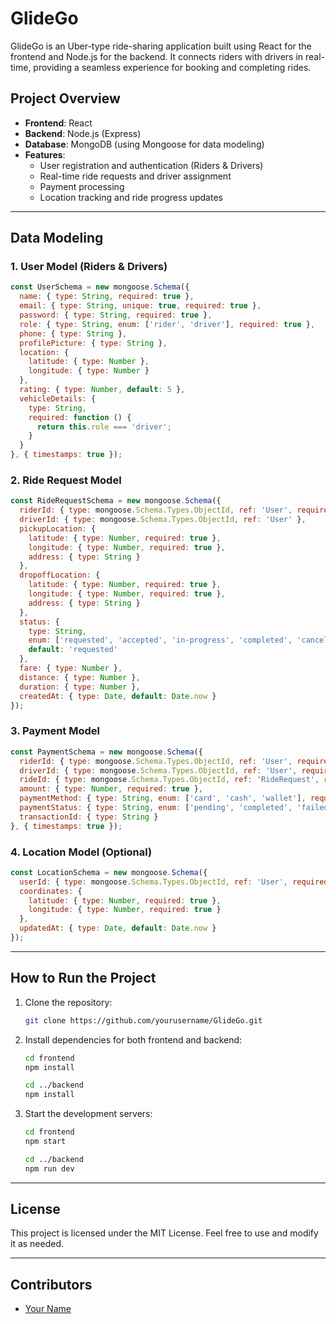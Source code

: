 
# GlideGo

GlideGo is an Uber-type ride-sharing application built using React for the frontend and Node.js for the backend. 
It connects riders with drivers in real-time, providing a seamless experience for booking and completing rides.

## Project Overview

- **Frontend**: React
- **Backend**: Node.js (Express)
- **Database**: MongoDB (using Mongoose for data modeling)
- **Features**:
  - User registration and authentication (Riders & Drivers)
  - Real-time ride requests and driver assignment
  - Payment processing
  - Location tracking and ride progress updates

---

## Data Modeling

### 1. User Model (Riders & Drivers)

```js
const UserSchema = new mongoose.Schema({
  name: { type: String, required: true },
  email: { type: String, unique: true, required: true },
  password: { type: String, required: true },
  role: { type: String, enum: ['rider', 'driver'], required: true },
  phone: { type: String },
  profilePicture: { type: String },
  location: {
    latitude: { type: Number },
    longitude: { type: Number }
  },
  rating: { type: Number, default: 5 },
  vehicleDetails: {
    type: String,
    required: function () {
      return this.role === 'driver';
    }
  }
}, { timestamps: true });
```

### 2. Ride Request Model

```js
const RideRequestSchema = new mongoose.Schema({
  riderId: { type: mongoose.Schema.Types.ObjectId, ref: 'User', required: true },
  driverId: { type: mongoose.Schema.Types.ObjectId, ref: 'User' },
  pickupLocation: {
    latitude: { type: Number, required: true },
    longitude: { type: Number, required: true },
    address: { type: String }
  },
  dropoffLocation: {
    latitude: { type: Number, required: true },
    longitude: { type: Number, required: true },
    address: { type: String }
  },
  status: { 
    type: String, 
    enum: ['requested', 'accepted', 'in-progress', 'completed', 'canceled'], 
    default: 'requested' 
  },
  fare: { type: Number },
  distance: { type: Number },
  duration: { type: Number },
  createdAt: { type: Date, default: Date.now }
});
```

### 3. Payment Model

```js
const PaymentSchema = new mongoose.Schema({
  riderId: { type: mongoose.Schema.Types.ObjectId, ref: 'User', required: true },
  driverId: { type: mongoose.Schema.Types.ObjectId, ref: 'User', required: true },
  rideId: { type: mongoose.Schema.Types.ObjectId, ref: 'RideRequest', required: true },
  amount: { type: Number, required: true },
  paymentMethod: { type: String, enum: ['card', 'cash', 'wallet'], required: true },
  paymentStatus: { type: String, enum: ['pending', 'completed', 'failed'], default: 'pending' },
  transactionId: { type: String }
}, { timestamps: true });
```

### 4. Location Model (Optional)

```js
const LocationSchema = new mongoose.Schema({
  userId: { type: mongoose.Schema.Types.ObjectId, ref: 'User', required: true },
  coordinates: {
    latitude: { type: Number, required: true },
    longitude: { type: Number, required: true }
  },
  updatedAt: { type: Date, default: Date.now }
});
```

---

## How to Run the Project

1. Clone the repository:
   ```bash
   git clone https://github.com/yourusername/GlideGo.git
   ```

2. Install dependencies for both frontend and backend:
   ```bash
   cd frontend
   npm install
   
   cd ../backend
   npm install
   ```

3. Start the development servers:
   ```bash
   cd frontend
   npm start

   cd ../backend
   npm run dev
   ```

---

## License

This project is licensed under the MIT License. Feel free to use and modify it as needed.

---

## Contributors

- [Your Name](https://github.com/yourusername)
